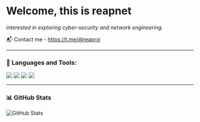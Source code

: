 # **Welcome, this is reapnet** 

*interested in exploring cyber-security and network engineering.*


📬 Contact me - https://t.me/@reaprxi

---

### 🧰 Languages and Tools:

<img src="https://img.shields.io/badge/AWS-232F3E?style=for-the-badge&logo=amazonaws&logoColor=white"/>
<img src="https://img.shields.io/badge/C%23-239120?style=for-the-badge&logo=c-sharp&logoColor=white"/>
<img src="https://img.shields.io/badge/JavaScript-F7DF1E?style=for-the-badge&logo=javascript&logoColor=black"/>
<img src="https://img.shields.io/badge/Python-14354C?style=for-the-badge&logo=python&logoColor=white"/>

---

### 📊 GitHub Stats

![GitHub Stats](https://github-readme-stats.vercel.app/api?username=reapnet&show_icons=true&theme=tokyonight)

